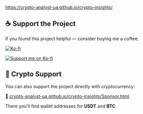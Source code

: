 https://crypto-analyst-ua.github.io/crypto-insights/

## ☕ Support the Project

If you found this project helpful — consider buying me a coffee:

[![Ko-fi](https://img.shields.io/badge/Ko--fi-Support%20Me-ff5f5f?logo=ko-fi&logoColor=white)](https://ko-fi.com/konstantinkorovin)

<a href="https://ko-fi.com/konstantinkorovin" target="_blank">
  <img src="https://ko-fi.com/img/githubbutton_sm.svg" alt="Support me on Ko-fi">
</a>

## 💸 Crypto Support

You can also support the project directly with cryptocurrency:

🔗 [crypto-analyst-ua.github.io/crypto-insights/Sponsor.html](https://crypto-analyst-ua.github.io/crypto-insights/Sponsor.html)

There you’ll find wallet addresses for **USDT** and **BTC**.
